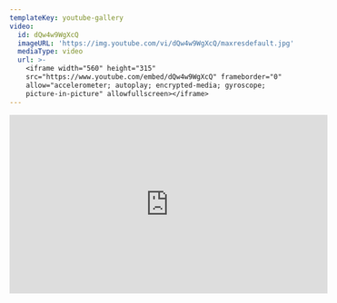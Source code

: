 ```yaml
---
templateKey: youtube-gallery
video:
  id: dQw4w9WgXcQ
  imageURL: 'https://img.youtube.com/vi/dQw4w9WgXcQ/maxresdefault.jpg'
  mediaType: video
  url: >-
    <iframe width="560" height="315"    
    src="https://www.youtube.com/embed/dQw4w9WgXcQ" frameborder="0"    
    allow="accelerometer; autoplay; encrypted-media; gyroscope;    
    picture-in-picture" allowfullscreen></iframe>
---
```

<iframe width="560" height="315" src="https://www.youtube.com/embed/hEIg-ycc48s" frameborder="0" allow="accelerometer; autoplay; encrypted-media; gyroscope; picture-in-picture" allowfullscreen></iframe>
